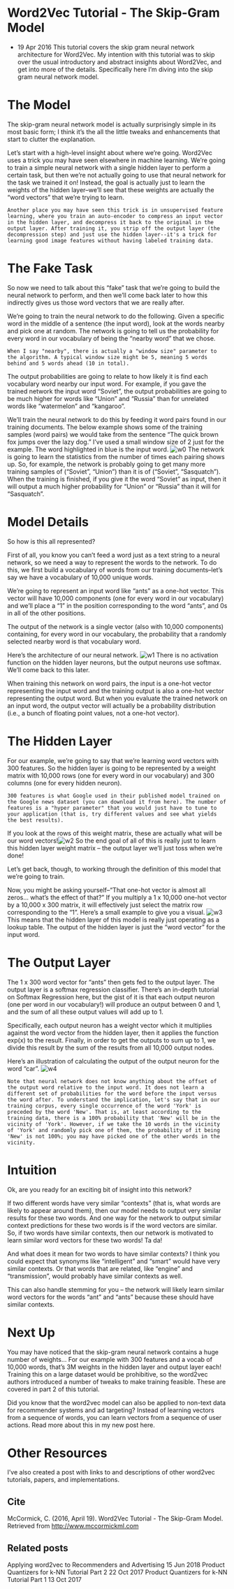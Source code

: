 # Word2Vec Tutorial - The Skip-Gram Model
* 19 Apr 2016
This tutorial covers the skip gram neural network architecture for Word2Vec. My intention with this tutorial was to skip over the usual introductory and abstract insights about Word2Vec, and get into more of the details. Specifically here I’m diving into the skip gram neural network model.
# The Model
The skip-gram neural network model is actually surprisingly simple in its most basic form; I think it’s the all the little tweaks and enhancements that start to clutter the explanation.

Let’s start with a high-level insight about where we’re going. Word2Vec uses a trick you may have seen elsewhere in machine learning. We’re going to train a simple neural network with a single hidden layer to perform a certain task, but then we’re not actually going to use that neural network for the task we trained it on! Instead, the goal is actually just to learn the weights of the hidden layer–we’ll see that these weights are actually the “word vectors” that we’re trying to learn.
~~~
Another place you may have seen this trick is in unsupervised feature learning, where you train an auto-encoder to compress an input vector in the hidden layer, and decompress it back to the original in the output layer. After training it, you strip off the output layer (the decompression step) and just use the hidden layer--it's a trick for learning good image features without having labeled training data.
~~~
# The Fake Task
So now we need to talk about this “fake” task that we’re going to build the neural network to perform, and then we’ll come back later to how this indirectly gives us those word vectors that we are really after.

We’re going to train the neural network to do the following. Given a specific word in the middle of a sentence (the input word), look at the words nearby and pick one at random. The network is going to tell us the probability for every word in our vocabulary of being the “nearby word” that we chose.
~~~
When I say "nearby", there is actually a "window size" parameter to the algorithm. A typical window size might be 5, meaning 5 words behind and 5 words ahead (10 in total).
~~~
The output probabilities are going to relate to how likely it is find each vocabulary word nearby our input word. For example, if you gave the trained network the input word “Soviet”, the output probabilities are going to be much higher for words like “Union” and “Russia” than for unrelated words like “watermelon” and “kangaroo”.

We’ll train the neural network to do this by feeding it word pairs found in our training documents. The below example shows some of the training samples (word pairs) we would take from the sentence “The quick brown fox jumps over the lazy dog.” I’ve used a small window size of 2 just for the example. The word highlighted in blue is the input word.
![w0](assets/w0.bmp)
The network is going to learn the statistics from the number of times each pairing shows up. So, for example, the network is probably going to get many more training samples of (“Soviet”, “Union”) than it is of (“Soviet”, “Sasquatch”). When the training is finished, if you give it the word “Soviet” as input, then it will output a much higher probability for “Union” or “Russia” than it will for “Sasquatch”.
# Model Details
So how is this all represented?

First of all, you know you can’t feed a word just as a text string to a neural network, so we need a way to represent the words to the network. To do this, we first build a vocabulary of words from our training documents–let’s say we have a vocabulary of 10,000 unique words.

We’re going to represent an input word like “ants” as a one-hot vector. This vector will have 10,000 components (one for every word in our vocabulary) and we’ll place a “1” in the position corresponding to the word “ants”, and 0s in all of the other positions.

The output of the network is a single vector (also with 10,000 components) containing, for every word in our vocabulary, the probability that a randomly selected nearby word is that vocabulary word.

Here’s the architecture of our neural network.
![w1](assets/w1.bmp)
There is no activation function on the hidden layer neurons, but the output neurons use softmax. We’ll come back to this later.

When training this network on word pairs, the input is a one-hot vector representing the input word and the training output is also a one-hot vector representing the output word. But when you evaluate the trained network on an input word, the output vector will actually be a probability distribution (i.e., a bunch of floating point values, not a one-hot vector).
# The Hidden Layer
For our example, we’re going to say that we’re learning word vectors with 300 features. So the hidden layer is going to be represented by a weight matrix with 10,000 rows (one for every word in our vocabulary) and 300 columns (one for every hidden neuron).
~~~
300 features is what Google used in their published model trained on the Google news dataset (you can download it from here). The number of features is a "hyper parameter" that you would just have to tune to your application (that is, try different values and see what yields the best results).
~~~
If you look at the rows of this weight matrix, these are actually what will be our word vectors!![w2](assets/w2.bmp)
So the end goal of all of this is really just to learn this hidden layer weight matrix – the output layer we’ll just toss when we’re done!

Let’s get back, though, to working through the definition of this model that we’re going to train.

Now, you might be asking yourself–“That one-hot vector is almost all zeros… what’s the effect of that?” If you multiply a 1 x 10,000 one-hot vector by a 10,000 x 300 matrix, it will effectively just select the matrix row corresponding to the “1”. Here’s a small example to give you a visual.
![w3](assets/w3.bmp)
This means that the hidden layer of this model is really just operating as a lookup table. The output of the hidden layer is just the “word vector” for the input word.
# The Output Layer
The 1 x 300 word vector for “ants” then gets fed to the output layer. The output layer is a softmax regression classifier. There’s an in-depth tutorial on Softmax Regression here, but the gist of it is that each output neuron (one per word in our vocabulary!) will produce an output between 0 and 1, and the sum of all these output values will add up to 1.

Specifically, each output neuron has a weight vector which it multiplies against the word vector from the hidden layer, then it applies the function exp(x) to the result. Finally, in order to get the outputs to sum up to 1, we divide this result by the sum of the results from all 10,000 output nodes.

Here’s an illustration of calculating the output of the output neuron for the word “car”.
![w4](assets/w4.bmp)
~~~
Note that neural network does not know anything about the offset of the output word relative to the input word. It does not learn a different set of probabilities for the word before the input versus the word after. To understand the implication, let's say that in our training corpus, every single occurrence of the word 'York' is preceded by the word 'New'. That is, at least according to the training data, there is a 100% probability that 'New' will be in the vicinity of 'York'. However, if we take the 10 words in the vicinity of 'York' and randomly pick one of them, the probability of it being 'New' is not 100%; you may have picked one of the other words in the vicinity.
~~~
# Intuition
Ok, are you ready for an exciting bit of insight into this network?

If two different words have very similar “contexts” (that is, what words are likely to appear around them), then our model needs to output very similar results for these two words. And one way for the network to output similar context predictions for these two words is if the word vectors are similar. So, if two words have similar contexts, then our network is motivated to learn similar word vectors for these two words! Ta da!

And what does it mean for two words to have similar contexts? I think you could expect that synonyms like “intelligent” and “smart” would have very similar contexts. Or that words that are related, like “engine” and “transmission”, would probably have similar contexts as well.

This can also handle stemming for you – the network will likely learn similar word vectors for the words “ant” and “ants” because these should have similar contexts.
# Next Up
You may have noticed that the skip-gram neural network contains a huge number of weights… For our example with 300 features and a vocab of 10,000 words, that’s 3M weights in the hidden layer and output layer each! Training this on a large dataset would be prohibitive, so the word2vec authors introduced a number of tweaks to make training feasible. These are covered in part 2 of this tutorial.

Did you know that the word2vec model can also be applied to non-text data for recommender systems and ad targeting? Instead of learning vectors from a sequence of words, you can learn vectors from a sequence of user actions. Read more about this in my new post here.
# Other Resources
I’ve also created a post with links to and descriptions of other word2vec tutorials, papers, and implementations.
## Cite
McCormick, C. (2016, April 19). Word2Vec Tutorial - The Skip-Gram Model. Retrieved from http://www.mccormickml.com
## Related posts
Applying word2vec to Recommenders and Advertising 15 Jun 2018
 Product Quantizers for k-NN Tutorial Part 2 22 Oct 2017
 Product Quantizers for k-NN Tutorial Part 1 13 Oct 2017
